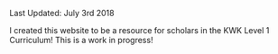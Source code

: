 Last Updated: July 3rd 2018

I created this website to be a resource for scholars in the KWK Level 1 Curriculum! This is a work in progress!
